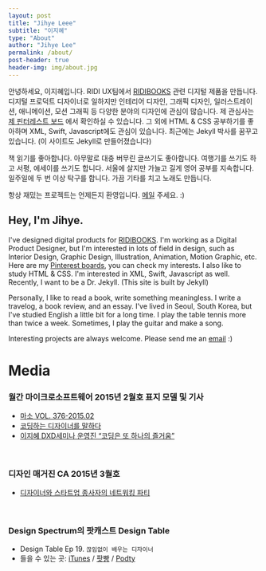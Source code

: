 ```yaml
---
layout: post
title: "Jihye Leee"
subtitle: "이지혜"
type: "About"
author: "Jihye Lee"
permalink: /about/
post-header: true
header-img: img/about.jpg
---
```


안녕하세요, 이지혜입니다. RIDI UX팀에서 [RIDIBOOKS](http://ridibooks.com/) 관련 디지털 제품을 만듭니다. 디지털 프로덕트 디자이너로 일하지만 인테리어 디자인, 그래픽 디자인, 일러스트레이션, 애니메이션, 모션 그래픽 등 다양한 분야의 디자인에 관심이 많습니다. 제 관심사는 [제 핀터레스트 보드](https://www.pinterest.co.kr/iamleejihye/) 에서 확인하실 수 있습니다. 그 외에 HTML & CSS 공부하기를 좋아하며 XML, Swift, Javascript에도 관심이 있습니다. 최근에는 Jekyll 박사를 꿈꾸고 있습니다. (이 사이트도 Jekyll로 만들어졌습니다)

책 읽기를 좋아합니다. 아무말로 대충 버무린 글쓰기도 좋아합니다. 여행기를 쓰기도 하고 서평, 에세이를 쓰기도 합니다. 서울에 살지만 가늘고 길게 영어 공부를 지속합니다. 일주일에 두 번 이상 탁구를 합니다. 가끔 기타를 치고 노래도 만듭니다.

항상 재밌는 프로젝트는 언제든지 환영입니다. [메일](mailto:iam.leejihye@gmail.com) 주세요. :)

## Hey, I'm Jihye. 

I've designed digital products for [RIDIBOOKS](https://ridibooks.com/). I'm working as a Digital Product Designer, but I'm interested in lots of field in design, such as Interior Design, Graphic Design, Illustration, Animation, Motion Graphic, etc. Here are my [Pinterest boards](https://www.pinterest.co.kr/iamleejihye/), you can check my interests. I also like to study HTML & CSS. I'm interested in  XML, Swift, Javascript as well. Recently, I want to be a Dr. Jekyll. (This site is built by Jekyll)

Personally, I like to read a book, write something meaningless. I write a travelog, a book review, and an essay. I've lived in Seoul, South Korea, but I've studied English a little bit for a long time. I play the table tennis more than twice a week. Sometimes, I play the guitar and make a song.

Interesting projects are always welcome. Please send me an [email](mailto:iam.leejihye@gmail.com) :)

# Media

### 월간 마이크로소프트웨어 2015년 2월호 표지 모델 및 기사

- [마소 VOL. 376-2015.02](https://www.imaso.co.kr/archives/458)
- [코딩하는 디자이너를 말하다](http://14.49.34.137/?p=3216)
- [이지혜 DXD세미나 운영진 “코딩은 또 하나의 즐거움”](http://14.49.34.137/?p=3207)

<br />

### 디자인 매거진 CA 2015년 3월호

- [디자이너와 스타트업 종사자의 네트워킹 파티](http://cakorea.com/archives/2779)

<br />

### Design Spectrum의 팟캐스트 Design Table

- Design Table Ep 19. `끊임없이 배우는 디자이너`
- 들을 수 있는 곳: [iTunes](http://itun.es/kr/i6TOib.c) / [팟빵](http://www.podbbang.com/ch/13590) / [Podty](https://www.podty.me/cast/174282)

<br />
